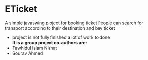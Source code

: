 # ETicket
A simple javaswing project for booking ticket 
People can search for transport according to their destination and buy ticket
* project is not fully finished a lot of work to done<br>
**It is a group project co-authors are:**
* Tawhidul Islam Nishat
* Sourav Ahmed
